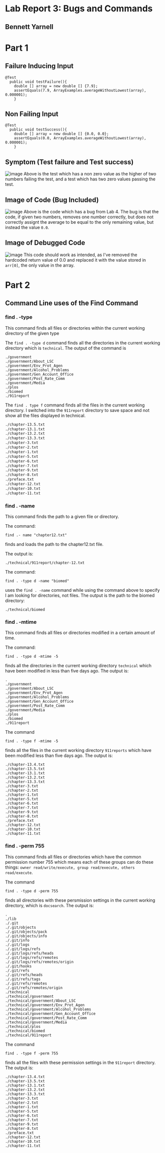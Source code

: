 # Lab Report 3: Bugs and Commands
## Bennett Yarnell 



# Part 1

## Failure Inducing Input

```
@Test
  public void testFailure(){
    double [] array = new double [] {7.9};
    assertEquals(7.9, ArrayExamples.averageWithoutLowest(array), 0.000001);
    }
```

## Non Failing Input

```
@Test
  public void testSuccess(){
    double [] array = new double [] {0.0, 0.0};
    assertEquals(0.0, ArrayExamples.averageWithoutLowest(array), 0.000001);
    }
```
## Symptom (Test failure and Test success)
![image](testTest.png)
Above is the test which has a non zero value as the higher of two numbers failing the test, and a test which has two zero values passing the test.

## Image of Code (Bug Included)
![image](buggyCode.png)
Above is the code which has a bug from Lab 4. The bug is that the code, if given two numbers, removes one number correctly, but does not correctly assignt the average to be equal to the only remaining value, but instead the value ```0.0```.

## Image of Debugged Code
![image](fixedBug.png)
This code should work as intended, as I've removed the hardcoded return value of 0.0 and replaced it with the value stored in ```arr[0]```, the only value in the array. 

# Part 2

## Command Line uses of the Find Command

### find . -type

This command finds all files or directories within the current working directory of the given type

The ```find . -type d``` command finds all the directories in the current working directory which is ```technical```. The output of the command is 
```.
./government
./government/About_LSC
./government/Env_Prot_Agen
./government/Alcohol_Problems
./government/Gen_Account_Office
./government/Post_Rate_Comm
./government/Media
./plos
./biomed
./911report
```

The ```find . type f``` command finds all the files in the current working directory. I switched into the ```911report``` directory to save space and not show all the files displayed in technical.

```./chapter-13.4.txt
./chapter-13.5.txt
./chapter-13.1.txt
./chapter-13.2.txt
./chapter-13.3.txt
./chapter-3.txt
./chapter-2.txt
./chapter-1.txt
./chapter-5.txt
./chapter-6.txt
./chapter-7.txt
./chapter-9.txt
./chapter-8.txt
./preface.txt
./chapter-12.txt
./chapter-10.txt
./chapter-11.txt
```
### find . -name

This command finds the path to a given file or directory. 

The command:
```
find .- name "chapter12.txt"
```
finds and loads the path to the chapter12.txt file. 

The output is:
```
./technical/911report/chapter-12.txt
```

The command:
```
find . -type d -name "biomed"
``` 
uses the ```find . -name``` command while using the command above to specify I am looking for directories, not files. The output is the path to the biomed directory:
```
./technical/biomed
```

### find . -mtime

This command finds all files or directories modified in a certain amount of time.

The command: 
```
find . -type d -mtime -5
```
finds all the directories  in the current working directory ```technical``` which have been modified in less than five days ago. The output is:
```
.
./government
./government/About_LSC
./government/Env_Prot_Agen
./government/Alcohol_Problems
./government/Gen_Account_Office
./government/Post_Rate_Comm
./government/Media
./plos
./biomed
./911report
```

The command 
```
find . -type f -mtime -5
```
finds all the files in the current working directory ```911reports``` which have been modified less than five days ago. The output is:
```
./chapter-13.4.txt
./chapter-13.5.txt
./chapter-13.1.txt
./chapter-13.2.txt
./chapter-13.3.txt
./chapter-3.txt
./chapter-2.txt
./chapter-1.txt
./chapter-5.txt
./chapter-6.txt
./chapter-7.txt
./chapter-9.txt
./chapter-8.txt
./preface.txt
./chapter-12.txt
./chapter-10.txt
./chapter-11.txt
```

### find . -perm 755

This command finds all files or directories which have the common permission number 755 which means each of these groups can do these things:  ```owner read/write/execute, group read/execute, others read/execute```. 

The command 
```
find . -type d -perm 755
``` 
finds all directories with these persmission settings in the current working directory, which is ```docsearch```. The output is:
```
.
./lib
./.git
./.git/objects
./.git/objects/pack
./.git/objects/info
./.git/info
./.git/logs
./.git/logs/refs
./.git/logs/refs/heads
./.git/logs/refs/remotes
./.git/logs/refs/remotes/origin
./.git/hooks
./.git/refs
./.git/refs/heads
./.git/refs/tags
./.git/refs/remotes
./.git/refs/remotes/origin
./technical
./technical/government
./technical/government/About_LSC
./technical/government/Env_Prot_Agen
./technical/government/Alcohol_Problems
./technical/government/Gen_Account_Office
./technical/government/Post_Rate_Comm
./technical/government/Media
./technical/plos
./technical/biomed
./technical/911report
```

The command
```
find . -type f -perm 755
```
finds all the files with these permission settings in the ```911report``` directory. The output is:

```
./chapter-13.4.txt
./chapter-13.5.txt
./chapter-13.1.txt
./chapter-13.2.txt
./chapter-13.3.txt
./chapter-3.txt
./chapter-2.txt
./chapter-1.txt
./chapter-5.txt
./chapter-6.txt
./chapter-7.txt
./chapter-9.txt
./chapter-8.txt
./preface.txt
./chapter-12.txt
./chapter-10.txt
./chapter-11.txt
```
















